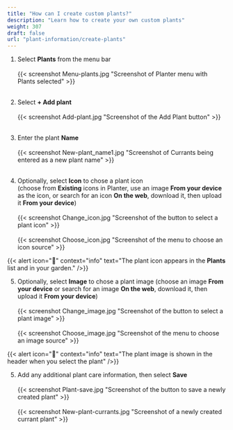 ```yaml
---
title: "How can I create custom plants?"
description: "Learn how to create your own custom plants"
weight: 307
draft: false
url: "plant-information/create-plants"
---
```


1. Select **Plants** from the menu bar<br /><br />
{{< screenshot Menu-plants.jpg "Screenshot of Planter menu with Plants selected" >}}<br /><br />

2. Select **+ Add plant**<br /><br />
{{< screenshot Add-plant.jpg "Screenshot of the Add Plant button" >}}<br /><br />

3. Enter the plant **Name**<br /><br />
{{< screenshot New-plant_name1.jpg "Screenshot of Currants being entered as a new plant name" >}}<br /><br />

4. Optionally, select **Icon** to chose a plant icon<br />(choose from **Existing** icons in Planter, use an image **From your device** as the icon, or search for an icon **On the web**, download it, then upload it **From your device**)<br /><br />
{{< screenshot Change_icon.jpg "Screenshot of the button to select a plant icon" >}}<br /><br />
{{< screenshot Choose_icon.jpg "Screenshot of the menu to choose an icon source" >}}

{{< alert icon="🌱" context="info" text="The plant icon appears in the **Plants** list and in your garden." />}}

5. Optionally, select **Image** to chose a plant image (choose an image **From your device** or search for an image **On the web**, download it, then upload it **From your device**)<br /><br />
{{< screenshot Change_image.jpg "Screenshot of the button to select a plant image" >}}<br /><br />
{{< screenshot Choose_image.jpg "Screenshot of the menu to choose an image source" >}}

{{< alert icon="🍓" context="info" text="The plant image is shown in the header when you select the plant" />}}

5. Add any additional plant care information, then select **Save**<br /><br />
{{< screenshot Plant-save.jpg "Screenshot of the button to save a newly created plant" >}}<br /><br />
{{< screenshot New-plant-currants.jpg "Screenshot of a newly created currant plant" >}}
